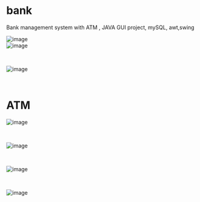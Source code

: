 # bank
Bank management system with ATM , JAVA GUI project, mySQL, awt,swing

![image](https://github.com/adarshal/bank/assets/89533221/6fa9eadf-2e0a-43cb-9b9e-4108998405ee)
<br>
![image](https://github.com/adarshal/bank/assets/89533221/f1d375bd-eaf7-4b1b-a07c-7096572221de)

<br>

![image](https://github.com/adarshal/bank/assets/89533221/167c23dc-28f6-4cb0-9f62-890be082b213)

<br>
<h1>ATM</h1>

![image](https://github.com/adarshal/bank/assets/89533221/f7dd444d-b08f-48e2-b53c-85f7ce94974f)

<br>

![image](https://github.com/adarshal/bank/assets/89533221/4092a13e-ed94-446f-b576-35a76980951d)

<br>

![image](https://github.com/adarshal/bank/assets/89533221/d4282533-b8e9-4d3c-9f37-d5165594f2d6)

<br>


![image](https://github.com/adarshal/bank/assets/89533221/4da3412f-26ac-46e6-a3fb-bc2b3790955e)





